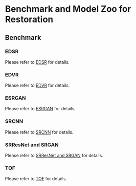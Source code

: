 # Benchmark and Model Zoo for Restoration


## Benchmark

### EDSR

Please refer to [EDSR](https://github.com/open-mmlab/mmediting/blob/master/configs/restorers/edsr) for details.

### EDVR

Please refer to [EDVR](https://github.com/open-mmlab/mmediting/blob/master/configs/restorers/edvr) for details.

### ESRGAN

Please refer to [ESRGAN](https://github.com/open-mmlab/mmediting/blob/master/configs/restorers/esrgan) for details.

### SRCNN

Please refer to [SRCNN](https://github.com/open-mmlab/mmediting/blob/master/configs/restorers/srcnn) for details.

### SRResNet and SRGAN

Please refer to [SRResNet and SRGAN](https://github.com/open-mmlab/mmediting/blob/master/configs/restorers/srresnet_srgan) for details.

### TOF

Please refer to [TOF](https://github.com/open-mmlab/mmediting/blob/master/configs/restorers/tof) for details.
